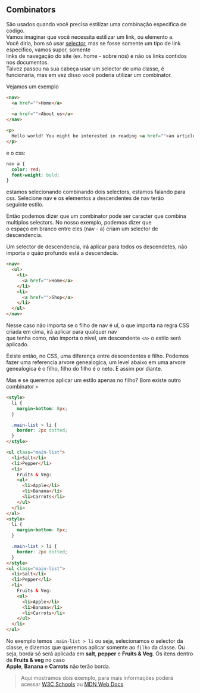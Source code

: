 ## Combinators

São usados quando você precisa estilizar uma combinação especifica de código. <br>
Vamos imaginar que você necessita estilizar um link, ou elemento a. <br>
Você diria, bom só usar [selector](./Selectors.md), mas se fosse somente um tipo de link especifico, vamos supor, somente <br>
links de navegação do site (ex. home - sobre nós) e não os links contidos nos documentos. <br>
Talvez passou na sua cabeça usar um selector de uma classe, é funcionaria, mas em vez disso você poderia utilizar um combinator.

Vejamos um exemplo

```html
<nav>
  <a href="">Home</a>
  -
  <a href="">About us</a>
</nav>

<p>
  Hello world! You might be interested in reading <a href="">an article</a>!
</p>
```

e o css:

```css
nav a {
  color: red;
  font-weight: bold;
}
```

estamos selecionando combinando dois selectors, estamos falando para css. Selecione nav e os elementos a descendentes de nav terão <br>
seguinte estilo.

Então podemos dizer que um combinator pode ser caracter que combina multiplos selectors. No nosso exemplo, podemos dizer que <br>
o espaço em branco entre eles (nav - a) criam um selector de descendencia.

Um selector de descendencia, irá aplicar para todos os descendetes, não importa o quão profundo está a descendecia.

```html
<nav>
  <ul>
    <li>
      <a href="">Home</a>
    </li>
    <li>
      <a href="">Shop</a>
    </li>
  </ul>
</nav>
```

Nesse caso não importa se o filho de nav é ul, o que importa na regra CSS criada em cima, irá aplicar para qualquer nav <br>
que tenha como, não importa o nivel, um descendente `<a>` o estilo será aplicado.

Existe então, no CSS, uma diferença entre descendentes e filho. Podemos fazer uma referencia arvore genealogica, um level abaixo
em uma arvore genealogica é o filho, filho do filho é o neto. E assim por diante.

Mas e se queremos aplicar um estilo apenas no filho?
Bom existe outro combinator `>`

```html
<style>
  li {
    margin-bottom: 8px;
  }

  .main-list > li {
    border: 2px dotted;
  }
</style>

<ul class="main-list">
  <li>Salt</li>
  <li>Pepper</li>
  <li>
    Fruits & Veg:
    <ul>
      <li>Apple</li>
      <li>Banana</li>
      <li>Carrots</li>
    </ul>
  </li>
</ul>
<style>
  li {
    margin-bottom: 8px;
  }

  .main-list > li {
    border: 2px dotted;
  }
</style>
<ul class="main-list">
  <li>Salt</li>
  <li>Pepper</li>
  <li>
    Fruits & Veg:
    <ul>
      <li>Apple</li>
      <li>Banana</li>
      <li>Carrots</li>
    </ul>
  </li>
</ul>
```

No exemplo temos `.main-list > li` ou seja, selecionamos o selector da classe, e dizemos que queremos aplicar somente ao `filho`
da classe. Ou seja, borda só será aplicada em **salt**, **pepper** e **Fruits & Veg**. Os itens dentro de **Fruits & veg** no caso <br>
**Apple**, **Banana** e **Carrots** não terão borda.

> Aqui mostramos dois exemplo, para mais informações poderá acessar [W3C Schools](https://www.w3schools.com/css/css_combinators.asp)
> ou [MDN Web Docs](https://developer.mozilla.org/en-US/docs/Learn/CSS/Building_blocks/Selectors/Combinators)
